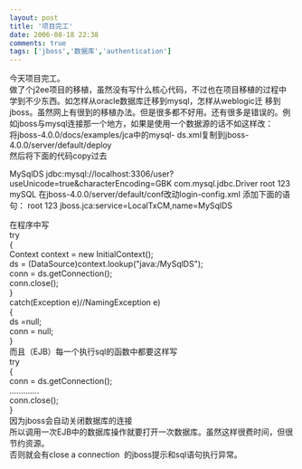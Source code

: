 ```yaml
---
layout: post
title: '项目完工'
date: 2006-08-18 22:38
comments: true
tags: ['jboss','数据库','authentication']
---
```


今天项目完工。  
做了个j2ee项目的移植，虽然没有写什么核心代码，不过也在项目移植的过程中学到不少东西。如怎样从oracle数据库迁移到mysql，怎样从weblogic迁
移到jboss。虽然网上有很到的移植办法。但是很多都不好用。还有很多是错误的。例如jboss与mysql连接那一个地方，如果是使用一个数据源的话不如这样改：  
将jboss-4.0.0/docs/examples/jca中的mysql-
ds.xml复制到jboss-4.0.0/server/default/deploy  
然后将下面的代码copy过去  
<?xml version="1.0" encoding="UTF-8"?>  
  
<!-- $Id: mysql-ds.xml,v 1.3 2004/09/15 14:37:40 loubyansky Exp $ -->  
<!--  Datasource config for MySQL using 3.0.9 available from:  
http://www.mysql.com/downloads/api-jdbc-stable.html  
\-->  
  
<datasources>  
<local-tx-datasource>  
<jndi-name>MySqlDS</jndi-name>  
<connection-
url>jdbc:mysql://localhost:3306/user?useUnicode=true&amp;characterEncoding=GBK
</connection-url>  
<driver-class>com.mysql.jdbc.Driver</driver-class>  
<user-name>root</user-name>  
<password>123</password>  
  
<!-- corresponding type-mapping in the standardjbosscmp-jdbc.xml (optional)
-->  
<metadata>  
<type-mapping>mySQL</type-mapping>  
</metadata>  
</local-tx-datasource>  
  
</datasources>  
在jboss-4.0.0/server/default/conf改动login-config.xml  
添加下面的语句：  
  
<application-policy name = "MySqlDbRealm">  
<authentication>  
<login-module code =  
"org.jboss.resource.security.ConfiguredIdentityLoginModule"  
flag = "required">  
<module-option name ="principal"></module-option>  
<module-option name ="userName">root</module-option>  
<module-option name ="password">123</module-option>  
<module-option name ="managedConnectionFactoryName">  
jboss.jca:service=LocalTxCM,name=MySqlDS  
</module-option>  
</login-module>  
</authentication>  
</application-policy>  
  
在程序中写  
try  
{  
Context context = new InitialContext();  
ds = (DataSource)context.lookup("java:/MySqlDS");  
conn = ds.getConnection();  
conn.close();  
}  
catch(Exception e)//NamingException e)  
{  
ds =null;  
conn = null;  
}  
而且（EJB）每一个执行sql的函数中都要这样写  
try  
{  
conn = ds.getConnection();  
.............  
conn.close();  
}  
因为jboss会自动关闭数据库的连接  
所以调用一次EJB中的数据库操作就要打开一次数据库。虽然这样很费时间，但很节约资源。  
否则就会有close a connection  的jboss提示和sql语句执行异常。

